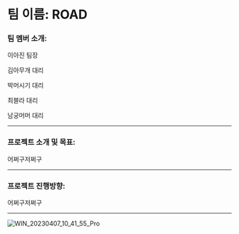 # 팀 이름: ROAD



### 팀 멤버 소개: 

이아진 팀장

김아무개 대리

박머시기 대리

최블라 대리

남궁머머 대리

---

### 프로젝트 소개 및 목표:

어쩌구저쩌구 

---

### 프로젝트 진행방향:

어쩌구저쩌구

---



![WIN_20230407_10_41_55_Pro](https://user-images.githubusercontent.com/129921901/232368115-9667821a-dccb-41f8-bbac-c95ed6cec5a4.jpg)
